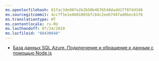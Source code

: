 ```yaml
---
ms.openlocfilehash: 61fac3de98fe2b2b50b4676540dadd1f787dd348
ms.sourcegitcommit: 4cc7f5e1e4601065bfcb4c2eeb7d47ad0bec61f8
ms.translationtype: HT
ms.contentlocale: ru-RU
ms.lasthandoff: 07/24/2019
ms.locfileid: "68430648"
---
```

- [База данных SQL Azure. Подключение и обращение к данным с помощью Node.js](/azure/sql-database/sql-database-connect-query-nodejs?toc=/azure/javascript/toc.json&bc=/azure/javascript/breadcrumb/toc.json)

